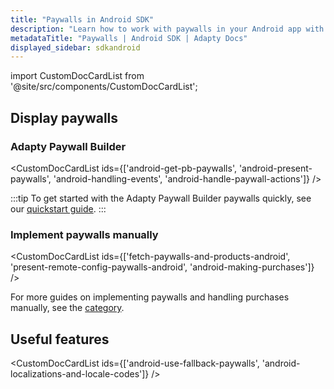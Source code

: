 ```yaml
---
title: "Paywalls in Android SDK"
description: "Learn how to work with paywalls in your Android app with Adapty SDK."
metadataTitle: "Paywalls | Android SDK | Adapty Docs"
displayed_sidebar: sdkandroid
---
```


import CustomDocCardList from '@site/src/components/CustomDocCardList';

## Display paywalls

### Adapty Paywall Builder

<CustomDocCardList ids={['android-get-pb-paywalls', 'android-present-paywalls', 'android-handling-events', 'android-handle-paywall-actions']} />

:::tip
To get started with the Adapty Paywall Builder paywalls quickly, see our [quickstart guide](android-quickstart-paywalls).
:::

### Implement paywalls manually

<CustomDocCardList ids={['fetch-paywalls-and-products-android', 'present-remote-config-paywalls-android', 'android-making-purchases']} />

For more guides on implementing paywalls and handling purchases manually, see the [category](android-implement-paywalls-manually).

## Useful features

<CustomDocCardList ids={['android-use-fallback-paywalls', 'android-localizations-and-locale-codes']} />
